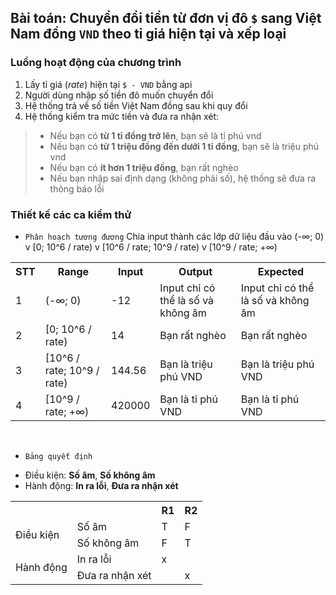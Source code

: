 ## Bài toán: Chuyển đổi tiền từ đơn vị đô `$` sang Việt Nam đồng `VND` theo tỉ giá hiện tại và xếp loại
### Luồng hoạt động của chương trình

1. Lấy tỉ giá (_rate_) hiện tại `$ - VND` bằng api
2. Người dùng nhập số tiền đô muốn chuyển đổi
3. Hệ thống trả về số tiền Việt Nam đồng sau khi quy đổi
4. Hệ thống kiểm tra mức tiền và đưa ra nhận xét:
>* Nếu bạn có **từ 1 tỉ đồng trở lên**, bạn sẽ là tỉ phú vnd
>* Nếu bạn có **từ 1 triệu đồng đến dưới 1 tỉ đồng**, bạn sẽ là triệu phú vnd
>* Nếu bạn có **ít hơn 1 triệu đồng**, bạn rất nghèo
>* Nếu bạn nhập sai định dạng (không phải số), hệ thống sẽ đưa ra thông báo lỗi

### Thiết kế các ca kiểm thử
* `Phân hoạch tương đương` Chia input thành các lớp dữ liệu đầu vào (-∞; 0) v [0; 10^6 / rate) v [10^6 / rate; 10^9 / rate) v [10^9 / rate; +∞)

<table>
    <tr>
        <th>STT</th>
        <th>Range</th>
        <th>Input</th>
        <th>Output</th>
        <th>Expected</th>
    </tr>
    <tr>
        <td>1</td>
        <td>(-∞; 0)</td>
        <td>-12</td>
        <td>Input chỉ có thể là số và không âm</td>
        <td>Input chỉ có thể là số và không âm</td>
    </tr>
    <tr>
        <td>2</td>
        <td>[0; 10^6 / rate)</td>
        <td>14</td>
        <td>Bạn rất nghèo</td>
        <td>Bạn rất nghèo</td>
    </tr>
    <tr>
        <td>3</td>
        <td>[10^6 / rate; 10^9 / rate)</td>
        <td>144.56</td>
        <td>Bạn là triệu phú VND</td>
        <td>Bạn là triệu phú VND</td>
    </tr>
    <tr>
        <td>4</td>
        <td>[10^9 / rate; +∞)</td>
        <td>420000</td>
        <td>Bạn là tỉ phú VND</td>
        <td>Bạn là tỉ phú VND</td>
    </tr>
</table>

<br>

* `Bảng quyết định` 
- Điều kiện: __Số âm__, __Số không âm__
- Hành động: __In ra lỗi__, __Đưa ra nhận xét__

<table>
    <tr>
        <th></th>
        <th></th>
        <th>R1</th>
        <th>R2</th>
    </tr>
    <tr>
        <td rowspan='2'>Điều kiện</td>
        <td>Số âm</td>
        <td>T</td>
        <td>F</td>
    </tr>
    <tr>
        <td>Số không âm</td>
        <td>F</td>
        <td>T</td>
    </tr>
    <tr>
        <td rowspan='2'>Hành động</td>
        <td>In ra lỗi</td>
        <td>x</td>
        <td></td>
    </tr>
    <tr>
        <td>Đưa ra nhận xét</td>
        <td></td>
        <td>x</td>
    </tr>
</table>
